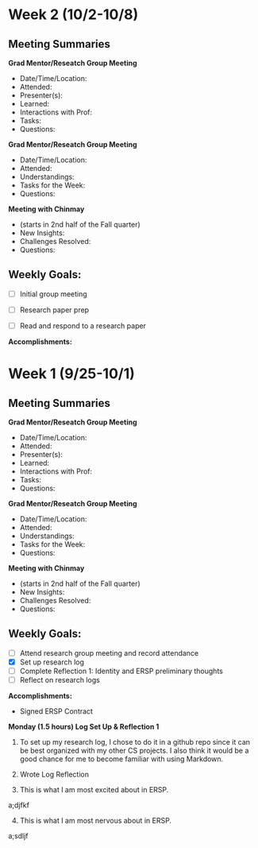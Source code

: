# Week 2 (10/2-10/8)
## Meeting Summaries
**Grad Mentor/Reseatch Group Meeting**
- Date/Time/Location: 
- Attended: 
- Presenter(s): 
- Learned: 
- Interactions with Prof: 
- Tasks: 
- Questions: 

**Grad Mentor/Reseatch Group Meeting**
- Date/Time/Location: 
- Attended: 
- Understandings: 
- Tasks for the Week: 
- Questions: 


**Meeting with Chinmay**
- (starts in 2nd half of the Fall quarter)
- New Insights: 
- Challenges Resolved: 
- Questions:  

## Weekly Goals:
- [ ] Initial group meeting
- [ ] Research paper prep
- [ ] Read and respond to a research paper


**Accomplishments:**

# Week 1 (9/25-10/1)
## Meeting Summaries
**Grad Mentor/Reseatch Group Meeting**
- Date/Time/Location: 
- Attended: 
- Presenter(s): 
- Learned: 
- Interactions with Prof: 
- Tasks: 
- Questions: 

**Grad Mentor/Reseatch Group Meeting**
- Date/Time/Location: 
- Attended: 
- Understandings: 
- Tasks for the Week: 
- Questions: 


**Meeting with Chinmay**
- (starts in 2nd half of the Fall quarter)
- New Insights: 
- Challenges Resolved: 
- Questions:  

## Weekly Goals:
- [ ] Attend research group meeting and record attendance
- [X] Set up research log
- [ ] Complete Reflection 1: Identity and ERSP preliminary thoughts
- [ ] Reflect on research logs

**Accomplishments:**
* Signed ERSP Contract

**Monday (1.5 hours) Log Set Up & Reflection 1**
1. To set up my research log, I chose to do it in a github repo since it can be best organized with my other CS projects.  I also think it would be a good chance for me to become familiar with using Markdown.  

2. Wrote Log Reflection 

3. This is what I am most excited about in ERSP. 

a;djfkf

4. This is what I am most nervous about in ERSP. 

a;sdljf
